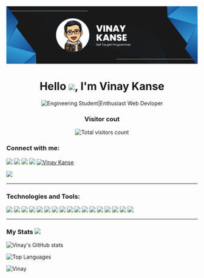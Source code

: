 <img src="./banner.png" alt="Banner image of Vinay's Profile" />
<h1 align="center">Hello <img src="https://camo.githubusercontent.com/e8e7b06ecf583bc040eb60e44eb5b8e0ecc5421320a92929ce21522dbc34c891/68747470733a2f2f6d656469612e67697068792e636f6d2f6d656469612f6876524a434c467a6361737252346961377a2f67697068792e676966" width="26" />, I'm Vinay Kanse </h1>
<p align="center">
<img src="https://readme-typing-svg.herokuapp.com?font=sans-serif&height=20&color=FA8B00&center=true&vCenter=true&lines=Engineering+Student;Enthusiast+Web+Devloper" alt="Engineering Student|Enthusiast Web Devloper" />
</p>

<h3 align="center">Visitor cout</h3>
<p align="center">
<img alt="Total visitors count" src="https://profile-counter.glitch.me/VinayKanase/count.svg">
</p>

<h3>Connect with me:
<img src="https://raw.githubusercontent.com/TheDudeThatCode/TheDudeThatCode/master/Assets/Handshake.gif" alt="" width="100" /></h3>
<p>
<a href="https://wa.me/919324351848?text=Hi+Vinay" target="_blank"><img src="https://img.shields.io/badge/WhatsApp-25D366?style=for-the-badge&logo=whatsapp&logoColor=white"></a>
<a href"mailto:kanasevinay9451@gmail.com" target="_blank"><img src="https://img.shields.io/badge/Gmail-D14836?style=for-the-badge&logo=gmail&logoColor=white"></a>
<a href="https://www.instagram.com/" target="_blank"><img src="https://img.shields.io/badge/Instagram-E4405F?style=for-the-badge&logo=instagram&logoColor=white"></a>
<a href="https://www.linkedin.com/in/vinay-sitaram-kanse-438664215/" target="_blank"><img src="https://img.shields.io/badge/LinkedIn-0077B5?style=for-the-badge&logo=linkedin&logoColor=white"></a>
<a href="https://codepen.io/VinayKanse" target="blank"><img src="
https://img.shields.io/badge/Codepen-333?style=for-the-badge&logo=codepen&logoColor=white" alt="Vinay Kanse" /></a>

<a href="https://www.hackerrank.com/vinay_kanase" target="blank"><img src="https://img.shields.io/badge/Hackerrank-39424E?style=for-the-badge&logo=hackerrank&logoColor=white" /></a>

</p>

<hr/>
<h3>Technologies and Tools: </h3>
<p>
 <img src="https://img.shields.io/badge/HTML-E34F26?style=for-the-badge&logo=html5&logoColor=white">
 <img src="https://img.shields.io/badge/CSS-1572B6?style=for-the-badge&logo=css3&logoColor=white">
 <img src="https://img.shields.io/badge/JavaScript-323330?style=for-the-badge&logo=javascript&logoColor=F7DF1E">
 <img src="https://img.shields.io/badge/node-233056?style=for-the-badge&logo=node.js&logoColor=green">
 <img src="https://img.shields.io/badge/Figma-563D7C?style=for-the-badge&logo=figma&logoColor=white">
 <img src="https://img.shields.io/badge/Bootstrap-563D7C?style=for-the-badge&logo=bootstrap&logoColor=white">
 <img src="https://img.shields.io/badge/Python-3776AB?style=for-the-badge&logo=python&logoColor=white">
 <img src="https://img.shields.io/badge/django-0C4B33?style=for-the-badge&logo=django&logoColor=white">
 <img src="https://img.shields.io/badge/C-00599C?style=for-the-badge&logo=c&logoColor=white">
 <img src="https://img.shields.io/badge/C%2B%2B-00599C?style=for-the-badge&logo=c%2B%2B&logoColor=white">
 <img src="https://img.shields.io/badge/php-8892BF?style=for-the-badge&logo=php&logoColor=white">
 <img src="https://img.shields.io/badge/mongodb-fff?style=for-the-badge&logo=mongodb&logoColor=001E2B">
 <img src="https://img.shields.io/badge/tailwind-0B1120?style=for-the-badge&logo=tailwindcss&logoColor=37BAF4">
 <img src="https://img.shields.io/badge/sass-F8F9FA?style=for-the-badge&logo=sass&logoColor=CF649A">
 <img src="https://img.shields.io/badge/git-EFEFE7?style=for-the-badge&logo=git&logoColor=F54D27">
 <img src="https://img.shields.io/badge/linux-white?style=for-the-badge&logo=linux&logoColor=black">
 <img src="https://img.shields.io/badge/unity-black?style=for-the-badge&logo=unity&logoColor=white">
</p>

<hr />

<h3>My Stats
<img src="https://media2.giphy.com/media/cj87CxfRtrUifF3Ryk/giphy.gif?cid=ecf05e474fpyswasrcuje12meof9zcx4bmblnyp2yt81ce07&rid=giphy.gif&ct=s" height="30" /></h3>

![Vinay's GitHub stats](https://github-readme-stats.vercel.app/api?username=VinayKanase&count_private=true&show_icons=true&theme=dark)

![Top Languages](https://github-readme-stats.vercel.app/api/top-langs/?username=VinayKanase&langs_count=6&theme=dark&layout=compact)

![Vinay](https://github-readme-streak-stats.herokuapp.com/?user=VinayKanase&theme=dark)
